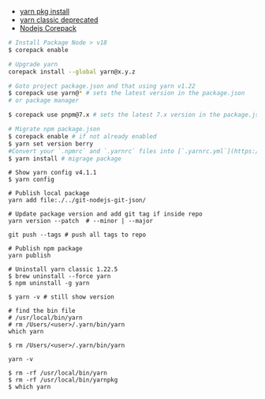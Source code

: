 * [yarn pkg install](https://yarnpkg.com/getting-started/install)
* [yarn classic deprecated](https://classic.yarnpkg.com/en/docs/install#mac-stable)
* [Nodejs Corepack](https://nodejs.org/api/corepack.html)

```bash
# Install Package Node > v18
$ corepack enable

# Upgrade yarn
corepack install --global yarn@x.y.z

# Goto project package.json and that using yarn v1.22
$ corepack use yarn@* # sets the latest version in the package.json
# or package manager

$ corepack use pnpm@7.x # sets the latest 7.x version in the package.json
```

```bash
# Migrate npm package.json
$ corepack enable # if not already enabled
$ yarn set version berry
#Convert your `.npmrc` and `.yarnrc` files into [`.yarnrc.yml`](https://yarnpkg.com/configuration/yarnrc)
$ yarn install # migrage package
```

```shell
# Show yarn config v4.1.1
$ yarn config
```

```shell
# Publish local package
yarn add file:./../git-nodejs-git-json/

```

```shell
# Update package version and add git tag if inside repo
yarn version --patch  # --minor | --major

git push --tags # push all tags to repo 

# Publish npm package
yarn publish
```

```shell
# Uninstall yarn classic 1.22.5
$ brew uninstall --force yarn
$ npm uninstall -g yarn

$ yarn -v # still show version

# find the bin file
# /usr/local/bin/yarn
# rm /Users/<user>/.yarn/bin/yarn
which yarn 

$ rm /Users/<user>/.yarn/bin/yarn

yarn -v

$ rm -rf /usr/local/bin/yarn
$ rm -rf /usr/local/bin/yarnpkg
$ which yarn
```